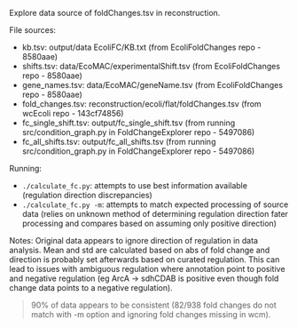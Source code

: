Explore data source of foldChanges.tsv in reconstruction.

File sources:
- kb.tsv: output/data EcoliFC/KB.txt (from EcoliFoldChanges repo - 8580aae)
- shifts.tsv: data/EcoMAC/experimentalShift.tsv (from EcoliFoldChanges repo - 8580aae)
- gene_names.tsv: data/EcoMAC/geneName.tsv (from EcoliFoldChanges repo - 8580aae)
- fold_changes.tsv: reconstruction/ecoli/flat/foldChanges.tsv (from wcEcoli repo - 143cf74856)
- fc_single_shift.tsv: output/fc_single_shift.tsv (from running src/condition_graph.py in FoldChangeExplorer repo - 5497086)
- fc_all_shifts.tsv: output/fc_all_shifts.tsv (from running src/condition_graph.py in FoldChangeExplorer repo - 5497086)

Running:
- `./calculate_fc.py`: attempts to use best information available (regulation direction discrepancies)
- `./calculate_fc.py -m`: attempts to match expected processing of source data (relies on unknown method of determining regulation direction fater processing and compares based on assuming only positive direction)

Notes:
Original data appears to ignore direction of regulation in data analysis.
Mean and std are calculated based on abs of fold change and direction is
probably set afterwards based on curated regulation.  This can lead to issues
with ambiguous regulation where annotation point to positive and negative
regulation (eg ArcA -> sdhCDAB is positive even though fold change data points
to a negative regulation).

>90% of data appears to be consistent (82/938 fold changes do not match with -m option and ignoring fold changes missing in wcm).
